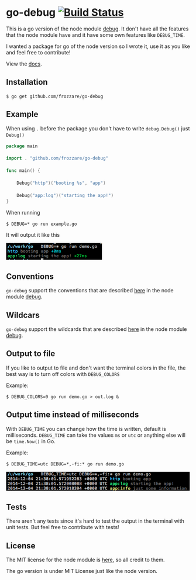 # go-debug [![Build Status](https://travis-ci.org/frozzare/go-debug.svg?branch=master)](https://travis-ci.org/frozzare/go-debug)

This is a go version of the node module [debug](https://github.com/tj/debug). It don't have all the features that the node module have and it have some own features like `DEBUG_TIME`.

I wanted a package for go of the node version so I wrote it, use it as you like and feel free to contribute!

View the [docs](http://godoc.org/github.com/frozzare/go-personnummer).

## Installation

```
$ go get github.com/frozzare/go-debug
```

## Example

When using `.` before the package you don't have to write `debug.Debug()` just `Debug()`

```go
package main

import . "github.com/frozzare/go-debug"

func main() {

    Debug("http")("booting %s", "app")

    Debug("app:log")("starting the app!")
}
```

When running

```
$ DEBUG=* go run example.go
```

It will output it like this

![Example 1](screenshots/example-1.png)

## Conventions

`go-debug` support the conventions that are described [here](https://github.com/visionmedia/debug#conventions) in the node module [debug](https://github.com/visionmedia/debug).

## Wildcars

`go-debug` support the wildcards that are described [here](https://github.com/visionmedia/debug#wildcards) in the node module [debug](https://github.com/visionmedia/debug).

## Output to file

If you like to output to file and don't want the terminal colors in the file, the best way is to turn off colors with `DEBUG_COLORS`

Example:

```
$ DEBUG_COLORS=0 go run demo.go > out.log &
```

## Output time instead of milliseconds

With `DEBUG_TIME` you can change how the time is written, default is milliseconds. `DEBUG_TIME` can take the values `ms` or `utc` or anything else will be `time.Now()` in Go.

Example:

```
$ DEBUG_TIME=utc DEBUG=*,-fi:* go run demo.go
```

![Example 2](screenshots/example-2.png)

## Tests

There aren't any tests since it's hard to test the output in the terminal with unit tests. But feel free to contribute with tests!

## License

The MIT license for the node module is [here](https://github.com/visionmedia/debug#license), so all credit to them.

The go version is under MIT License just like the node version.
